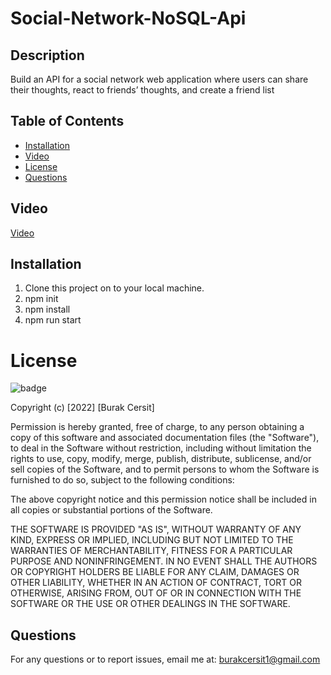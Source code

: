 # Social-Network-NoSQL-Api

## Description

 Build an API for a social network web application where users can share their thoughts, react to friends’ thoughts, and create a friend list


## Table of Contents

- [Installation](#installation)
- [Video](#Video)
- [License](#license)
- [Questions](#questions)


## Video
[Video](https://app.castify.com/view/7d297198-cfa4-40d8-b79f-779995df53d4)

## Installation

1. Clone this project on to your local machine.
2. npm init
3. npm install
4. npm run start


# License

![badge](https://img.shields.io/badge/license-MIT-orange)
   
Copyright (c) [2022] [Burak Cersit]

Permission is hereby granted, free of charge, to any person obtaining a copy of this software and associated documentation files (the "Software"), to deal in the Software without restriction, including without limitation the rights to use, copy, modify, merge, publish, distribute, sublicense, and/or sell copies of the Software, and to permit persons to whom the Software is furnished to do so, subject to the following conditions:

The above copyright notice and this permission notice shall be included in all copies or substantial portions of the Software.

THE SOFTWARE IS PROVIDED "AS IS", WITHOUT WARRANTY OF ANY KIND, EXPRESS OR IMPLIED, INCLUDING BUT NOT LIMITED TO THE WARRANTIES OF MERCHANTABILITY, FITNESS FOR A PARTICULAR PURPOSE AND NONINFRINGEMENT. IN NO EVENT SHALL THE AUTHORS OR COPYRIGHT HOLDERS BE LIABLE FOR ANY CLAIM, DAMAGES OR OTHER LIABILITY, WHETHER IN AN ACTION OF CONTRACT, TORT OR OTHERWISE, ARISING FROM, OUT OF OR IN CONNECTION WITH THE SOFTWARE OR THE USE OR OTHER DEALINGS IN THE SOFTWARE.


## Questions

For any questions or to report issues, email me at: burakcersit1@gmail.com